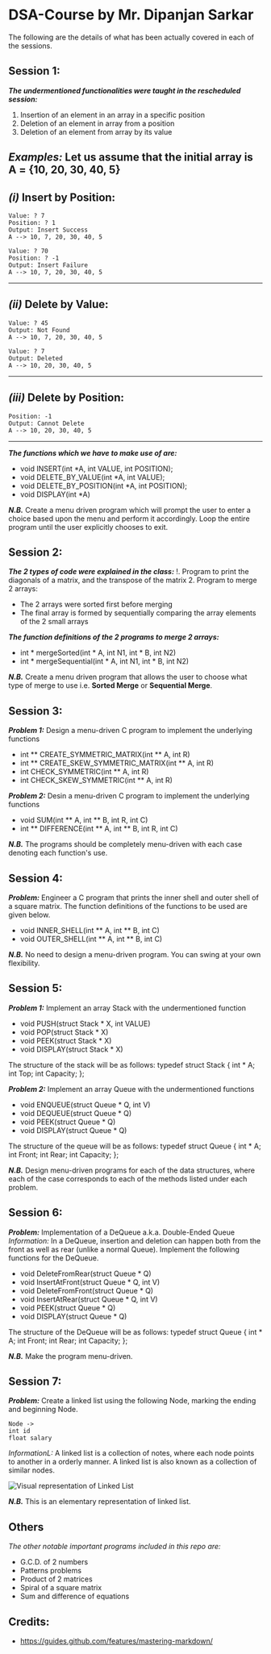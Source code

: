 # DSA-Course by Mr. Dipanjan Sarkar

The following are the details of what has been actually covered in each of the sessions.

## Session 1:

_**The undermentioned functionalities were taught in the rescheduled session:**_
1. Insertion of an element in an array in a specific position
2. Deletion of an element in array from a position
3. Deletion of an element from array by its value

_**Examples:**_
Let us assume that the initial array is A = {10, 20, 30, 40, 5}
-----------------------------
_(i)_ Insert by Position:
-----------------------------
	Value: ? 7
	Position: ? 1
	Output: Insert Success
	A --> 10, 7, 20, 30, 40, 5
	
	Value: ? 70
	Position: ? -1
	Output: Insert Failure
	A --> 10, 7, 20, 30, 40, 5
-----------------------------
  _(ii)_ Delete by Value:
-----------------------------
	Value: ? 45
	Output: Not Found
	A --> 10, 7, 20, 30, 40, 5
		
	Value: ? 7
	Output: Deleted
	A --> 10, 20, 30, 40, 5
-----------------------------
_(iii)_ Delete by Position:
-----------------------------
    Position: -1
	Output: Cannot Delete
	A --> 10, 20, 30, 40, 5
-----------------------------

_**The functions which we have to make use of are:**_
* void INSERT(int *A, int VALUE, int POSITION);
* void DELETE_BY_VALUE(int *A, int VALUE);
* void DELETE_BY_POSITION(int *A, int POSITION);
* void DISPLAY(int *A)

_**N.B.**_ Create a menu driven program which will prompt the user to enter a choice based upon the menu and perform it accordingly. Loop the entire program until the user explicitly chooses to exit.

## Session 2:

_**The 2 types of code were explained in the class:**_
!. Program to print the diagonals of a matrix, and the transpose of the matrix
2. Program to merge 2 arrays: 
* The 2 arrays were sorted first before merging
* The final array is formed by sequentially comparing the array elements of the 2 small arrays

_**The function definitions of the 2 programs to merge 2 arrays:**_
* int * mergeSorted(int * A, int N1, int * B, int N2)
* int * mergeSequential(int * A, int N1, int * B, int N2) 

_**N.B.**_ Create a menu driven program that allows the user to choose what type of merge to use i.e. **Sorted Merge** or **Sequential Merge**.

## Session 3:

_**Problem 1:**_ Design a menu-driven C program to implement the underlying functions
* int ** CREATE_SYMMETRIC_MATRIX(int ** A, int R) 
* int ** CREATE_SKEW_SYMMETRIC_MATRIX(int ** A, int R) 
* int CHECK_SYMMETRIC(int ** A, int R) 
* int CHECK_SKEW_SYMMETRIC(int ** A, int R) 

_**Problem 2:**_ Desin a menu-driven C program to implement the underlying functions
* void SUM(int ** A, int ** B, int R, int C) 
* int ** DIFFERENCE(int ** A, int ** B, int R, int C)

_**N.B.**_ The programs should be completely menu-driven with each case denoting each function's use.

## Session 4:

_**Problem:**_ Engineer a C program that prints the inner shell and outer shell of a square matrix. The function definitions of the functions to be used are given below.
* void INNER_SHELL(int ** A, int ** B, int C)
* void OUTER_SHELL(int ** A, int ** B, int C)

_**N.B.**_ No need to design a menu-driven program. You can swing at your own flexibility.

## Session 5:

_**Problem 1:**_ Implement an array Stack with the undermentioned function
* void PUSH(struct Stack * X, int VALUE)
* void POP(struct Stack * X)
* void PEEK(struct Stack * X)
* void DISPLAY(struct Stack * X)

The structure of the stack will be as follows:
typedef struct Stack
{
    int * A;
    int Top;
    int Capacity;
};

_**Problem 2:**_ Implement an array Queue with the undermentioned functions
* void ENQUEUE(struct Queue * Q, int V)
* void DEQUEUE(struct Queue * Q)
* void PEEK(struct Queue * Q)
* void DISPLAY(struct Queue * Q)

The structure of the queue will be as follows:
typedef struct Queue
{
    int * A;
    int Front;
    int Rear;
    int Capacity;
};

_**N.B.**_ Design menu-driven programs for each of the data structures, where each of the case corresponds to each of the methods listed under each problem.

## Session 6:

_**Problem:**_ Implementation of a DeQueue a.k.a. Double-Ended Queue
_Information:_ In a DeQueue, insertion and deletion can happen both from the front as well as rear (unlike a normal Queue). Implement the following functions for the DeQueue.
* void DeleteFromRear(struct Queue * Q)
* void InsertAtFront(struct Queue * Q, int V)
* void DeleteFromFront(struct Queue * Q)
* void InsertAtRear(struct Queue * Q, int V)
* void PEEK(struct Queue * Q)
* void DISPLAY(struct Queue * Q)

The structure of the DeQueue will be as follows:
typedef struct Queue
{
    int * A;
    int Front;
    int Rear;
    int Capacity;
};

_**N.B.**_ Make the program menu-driven.

## Session 7:

_**Problem:**_ Create a linked list using the following Node, marking the ending and beginning Node.

```
Node ->
int id
float salary
```
_InformationL:_ A linked list is a collection of notes, where each node points to another in a orderly manner. A linked list is also known as a collection of similar nodes.

![Visual representation of Linked List](https://github.com/astrodestroyergithub/AstroWeb/blob/master/static/media/garung.767669.png)

_**N.B.**_ This is an elementary representation of linked list.

## Others
_The other notable important programs included in this repo are:_
* G.C.D. of 2 numbers
* Patterns problems
* Product of 2 matrices
* Spiral of a square matrix
* Sum and difference of equations

## Credits:
* https://guides.github.com/features/mastering-markdown/
